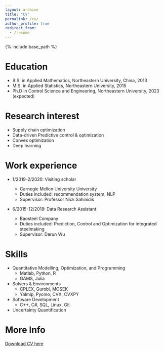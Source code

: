 ```yaml
---
layout: archive
title: "CV"
permalink: /cv/
author_profile: true
redirect_from:
  - /resume
---
```


{% include base_path %}

Education
======
* B.S. in Applied Mathematics, Northeastern University, China, 2013
* M.S. in Applied Statistics, Northeastern University, 2015
* Ph.D in Control Science and Engineering, Northeastern University, 2023 (expected)

Research interest
======
* Supply chain optimization
* Data-driven Predictive control & optimization
* Convex optimization
* Deep learning

Work experience
======
* 1/2019-2/2020: Visiting scholar
  * Carnegie Mellon University University
  * Duties included: recommendation system, NLP
  * Supervisor: Professor Nick Sahinidis

* 6/2015-12/2018: Data Research Assistant
  * Baosteel Company
  * Duties included: Prediction, Control and Optimization for integrated steelmaking
  * Supervisor: Derun Wu
  
Skills
======
* Quantitative Modelling, Optimization, and Programming
  * Matlab, Python, R
  * GAMS, Julia 
* Solvers & Environments
  * CPLEX, Gurobi, MOSEK
  * Yalmip, Pyomo, CVX, CVXPY
* Software Development
  * C++, C#, SQL, Linux, Git
* Uncertainty Quantification

More Info
======
[Download CV here](https://meetyangyang.github.io/files/cv_eng.pdf)
